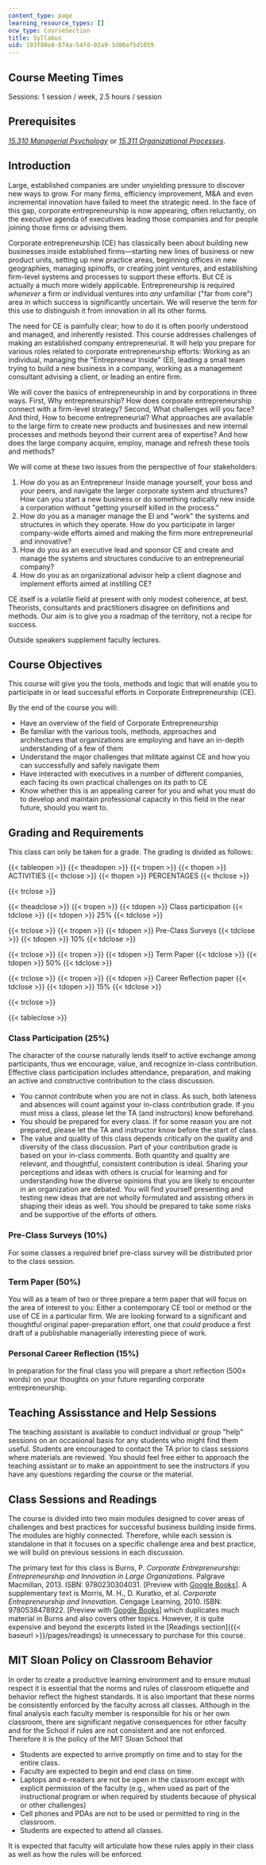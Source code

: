 ```yaml
---
content_type: page
learning_resource_types: []
ocw_type: CourseSection
title: Syllabus
uid: 193f80e8-074a-54fd-02a9-3d00af5d1059
---
```


Course Meeting Times
--------------------

Sessions: 1 session / week, 2.5 hours / session

Prerequisites
-------------

[_15.310 Managerial Psychology_](/courses/15-310-managerial-psychology-laboratory-spring-2003) or [_15.311 Organizational Processes_](/courses/15-311-organizational-processes-fall-2003).

Introduction
------------

Large, established companies are under unyielding pressure to discover new ways to grow. For many firms, efficiency improvement, M&A and even incremental innovation have failed to meet the strategic need. In the face of this gap, corporate entrepreneurship is now appearing, often reluctantly, on the executive agenda of executives leading those companies and for people joining those firms or advising them.

Corporate entrepreneurship (CE) has classically been about building new businesses inside established firms—starting new lines of business or new product units, setting up new practice areas, beginning offices in new geographies, managing spinoffs, or creating joint ventures, and establishing firm-level systems and processes to support these efforts. But CE is actually a much more widely applicable. Entrepreneurship is required _whenever_ a firm or individual ventures into _any_ unfamiliar ("far from core") area in which success is significantly uncertain. We will reserve the term for this use to distinguish it from innovation in all its other forms.

The need for CE is painfully clear; how to do it is often poorly understood and managed, and inherently resisted. This course addresses challenges of making an established company entrepreneurial. It will help you prepare for various roles related to corporate entrepreneurship efforts: Working as an individual, managing the "Entrepreneur Inside" (EI), leading a small team trying to build a new business in a company, working as a management consultant advising a client, or leading an entire firm.

We will cover the basics of entrepreneurship in and by corporations in three ways. First, Why entrepreneurship? How does corporate entrepreneurship connect with a firm-level strategy? Second, What challenges will you face? And third, How to become entrepreneurial? What approaches are available to the large firm to create new products and businesses and new internal processes and methods beyond their current area of expertise? And how does the large company acquire, employ, manage and refresh these tools and methods?

We will come at these two issues from the perspective of four stakeholders:

1.  How do you as an Entrepreneur Inside manage yourself, your boss and your peers, and navigate the larger corporate system and structures? How can you start a new business or do something radically new inside a corporation without "getting yourself killed in the process."
2.  How do you as a manager manage the EI and "work" the systems and structures in which they operate. How do you participate in larger company-wide efforts aimed and making the firm more entrepreneurial and innovative?
3.  How do you as an executive lead and sponsor CE and create and manage the systems and structures conducive to an entrepreneurial company?
4.  How do you as an organizational advisor help a client diagnose and implement efforts aimed at instilling CE?

CE itself is a volatile field at present with only modest coherence, at best. Theorists, consultants and practitioners disagree on definitions and methods. Our aim is to give you a roadmap of the territory, not a recipe for success.

Outside speakers supplement faculty lectures.

Course Objectives
-----------------

This course will give you the tools, methods and logic that will enable you to participate in or lead successful efforts in Corporate Entrepreneurship (CE).

By the end of the course you will:

*   Have an overview of the field of Corporate Entrepreneurship
*   Be familiar with the various tools, methods, approaches and architectures that organizations are employing and have an in-depth understanding of a few of them
*   Understand the major challenges that militate against CE and how you can successfully and safely navigate them
*   Have interacted with executives in a number of different companies, each facing its own practical challenges on its path to CE
*   Know whether this is an appealing career for you and what you must do to develop and maintain professional capacity in this field in the near future, should you want to.

Grading and Requirements
------------------------

This class can only be taken for a grade. The grading is divided as follows:

{{< tableopen >}}
{{< theadopen >}}
{{< tropen >}}
{{< thopen >}}
ACTIVITIES
{{< thclose >}}
{{< thopen >}}
PERCENTAGES
{{< thclose >}}

{{< trclose >}}

{{< theadclose >}}
{{< tropen >}}
{{< tdopen >}}
Class participation
{{< tdclose >}}
{{< tdopen >}}
25%
{{< tdclose >}}

{{< trclose >}}
{{< tropen >}}
{{< tdopen >}}
Pre-Class Surveys
{{< tdclose >}}
{{< tdopen >}}
10%
{{< tdclose >}}

{{< trclose >}}
{{< tropen >}}
{{< tdopen >}}
Term Paper
{{< tdclose >}}
{{< tdopen >}}
50%
{{< tdclose >}}

{{< trclose >}}
{{< tropen >}}
{{< tdopen >}}
Career Reflection paper
{{< tdclose >}}
{{< tdopen >}}
15%
{{< tdclose >}}

{{< trclose >}}

{{< tableclose >}}

### Class Participation (25%)

The character of the course naturally lends itself to active exchange among participants, thus we encourage, value, and recognize in-class contribution. Effective class participation includes attendance, preparation, and making an active and constructive contribution to the class discussion.

*   You cannot contribute when you are not in class. As such, both lateness and absences will count against your in-class contribution grade. If you must miss a class, please let the TA (and instructors) know beforehand.
*   You should be prepared for every class. If for some reason you are not prepared, please let the TA and instructor know before the start of class.
*   The value and quality of this class depends critically on the quality and diversity of the class discussion. Part of your contribution grade is based on your in-class comments. Both quantity and quality are relevant, and thoughtful, consistent contribution is ideal. Sharing your perceptions and ideas with others is crucial for learning and for understanding how the diverse opinions that you are likely to encounter in an organization are debated. You will find yourself presenting and testing new ideas that are not wholly formulated and assisting others in shaping their ideas as well. You should be prepared to take some risks and be supportive of the efforts of others.

### Pre-Class Surveys (10%)

For some classes a required brief pre-class survey will be distributed prior to the class session.

### Term Paper (50%)

You will as a team of two or three prepare a term paper that will focus on the area of interest to you: Either a contemporary CE tool or method or the use of CE in a particular firm. We are looking forward to a significant and thoughtful original paper-preparation effort, one that _could_ produce a first draft of a publishable managerially interesting piece of work.

### Personal Career Reflection (15%)

In preparation for the final class you will prepare a short reflection (500± words) on your thoughts on your future regarding corporate entrepreneurship.

Teaching Assisstance and Help Sessions
--------------------------------------

The teaching assistant is available to conduct individual or group "help" sessions on an occasional basis for any students who might find them useful. Students are encouraged to contact the TA prior to class sessions where materials are reviewed. You should feel free either to approach the teaching assistant or to make an appointment to see the instructors if you have any questions regarding the course or the material.

Class Sessions and Readings
---------------------------

The course is divided into two main modules designed to cover areas of challenges and best practices for successful business building inside firms. The modules are highly connected. Therefore, while each session is standalone in that it focuses on a specific challenge area and best practice, we will build on previous sessions in each discussion.

The primary text for this class is Burns, P. _Corporate Entrepreneurship: Entrepreneurship and Innovation in Large Organizations_. Palgrave Macmillan, 2013. ISBN: 9780230304031. \[Preview with [Google Books](http://books.google.com/books?id=_TQdBQAAQBAJ&pg=PAfrontcover)\]. A supplementary text is Morris, M. H., D. Kuratko, et al. _Corporate Entrepreneurship and Innovation_. Cengage Learning, 2010. ISBN: 9780538478922. \[Preview with [Google Books](http://books.google.com/books?id=5kYZgkKlFFgC&pg=PAfrontcover)\] which duplicates much material in Burns and also covers other topics. However, it is quite expensive and beyond the excerpts listed in the [Readings section]({{< baseurl >}}/pages/readings) is unnecessary to purchase for this course.

MIT Sloan Policy on Classroom Behavior
--------------------------------------

In order to create a productive learning environment and to ensure mutual respect it is essential that the norms and rules of classroom etiquette and behavior reflect the highest standards. It is also important that these norms be consistently enforced by the faculty across all classes. Although in the final analysis each faculty member is responsible for his or her own classroom, there are significant negative consequences for other faculty and for the School if rules are not consistent and are not enforced. Therefore it is the policy of the MIT Sloan School that

*   Students are expected to arrive promptly on time and to stay for the entire class.
*   Faculty are expected to begin and end class on time.
*   Laptops and e-readers are not be open in the classroom except with explicit permission of the faculty (e.g., when used as part of the instructional program or when required by students because of physical or other challenges)
*   Cell phones and PDAs are not to be used or permitted to ring in the classroom.
*   Students are expected to attend all classes.

It is expected that faculty will articulate how these rules apply in their class as well as how the rules will be enforced.